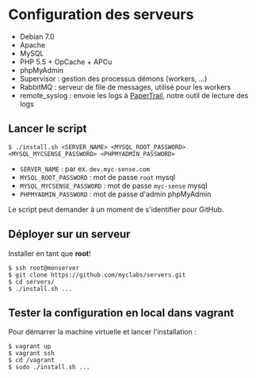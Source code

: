 # Configuration des serveurs

- Debian 7.0
- Apache
- MySQL
- PHP 5.5 + OpCache + APCu
- phpMyAdmin
- Supervisor : gestion des processus démons (workers, …)
- RabbitMQ : serveur de file de messages, utilisé pour les workers
- remote_syslog : envoie les logs à [PaperTrail](https://papertrailapp.com/), notre outil de lecture des logs

## Lancer le script

```shell
$ ./install.sh <SERVER_NAME> <MYSQL_ROOT_PASSWORD> <MYSQL_MYCSENSE_PASSWORD> <PHPMYADMIN_PASSWORD>
```

- `SERVER_NAME` : par ex. `dev.myc-sense.com`
- `MYSQL_ROOT_PASSWORD` : mot de passe `root` mysql
- `MYSQL_MYCSENSE_PASSWORD` : mot de passe `myc-sense` mysql
- `PHPMYADMIN_PASSWORD` : mot de passe d'admin phpMyAdmin

Le script peut demander à un moment de s'identifier pour GitHub.

## Déployer sur un serveur

Installer en tant que **root**!

```shell
$ ssh root@monserver
$ git clone https://github.com/myclabs/servers.git
$ cd servers/
$ ./install.sh ...
```

## Tester la configuration en local dans vagrant

Pour démarrer la machine virtuelle et lancer l'installation :

```shell
$ vagrant up
$ vagrant ssh
$ cd /vagrant
$ sudo ./install.sh ...
```
